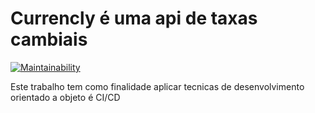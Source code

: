 # Currencly é uma api de taxas cambiais 
[![Maintainability](https://api.codeclimate.com/v1/badges/ee0dde9714d99d6991f4/maintainability)](https://codeclimate.com/github/thekaduu/currency-rate-challenge/maintainability)

Este trabalho tem como finalidade aplicar tecnicas de desenvolvimento orientado a objeto é CI/CD
